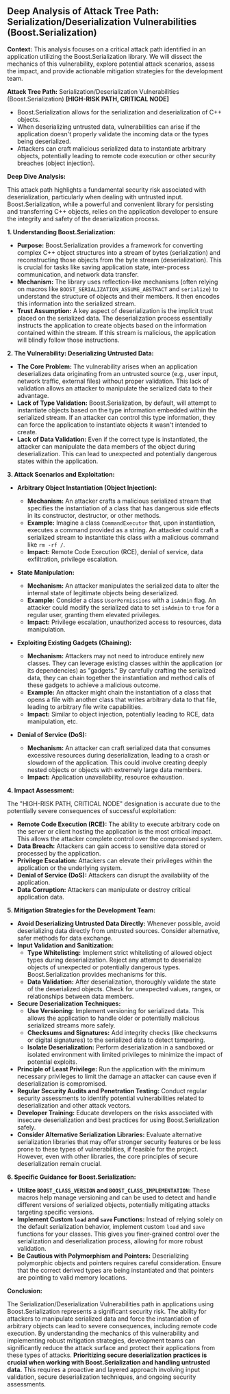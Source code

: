 ## Deep Analysis of Attack Tree Path: Serialization/Deserialization Vulnerabilities (Boost.Serialization)

**Context:** This analysis focuses on a critical attack path identified in an application utilizing the Boost.Serialization library. We will dissect the mechanics of this vulnerability, explore potential attack scenarios, assess the impact, and provide actionable mitigation strategies for the development team.

**Attack Tree Path:** Serialization/Deserialization Vulnerabilities (Boost.Serialization) **[HIGH-RISK PATH, CRITICAL NODE]**

*   Boost.Serialization allows for the serialization and deserialization of C++ objects.
*   When deserializing untrusted data, vulnerabilities can arise if the application doesn't properly validate the incoming data or the types being deserialized.
*   Attackers can craft malicious serialized data to instantiate arbitrary objects, potentially leading to remote code execution or other security breaches (object injection).

**Deep Dive Analysis:**

This attack path highlights a fundamental security risk associated with deserialization, particularly when dealing with untrusted input. Boost.Serialization, while a powerful and convenient library for persisting and transferring C++ objects, relies on the application developer to ensure the integrity and safety of the deserialization process.

**1. Understanding Boost.Serialization:**

*   **Purpose:** Boost.Serialization provides a framework for converting complex C++ object structures into a stream of bytes (serialization) and reconstructing those objects from the byte stream (deserialization). This is crucial for tasks like saving application state, inter-process communication, and network data transfer.
*   **Mechanism:**  The library uses reflection-like mechanisms (often relying on macros like `BOOST_SERIALIZATION_ASSUME_ABSTRACT` and `serialize`) to understand the structure of objects and their members. It then encodes this information into the serialized stream.
*   **Trust Assumption:**  A key aspect of deserialization is the implicit trust placed on the serialized data. The deserialization process essentially instructs the application to create objects based on the information contained within the stream. If this stream is malicious, the application will blindly follow those instructions.

**2. The Vulnerability: Deserializing Untrusted Data:**

*   **The Core Problem:**  The vulnerability arises when an application deserializes data originating from an untrusted source (e.g., user input, network traffic, external files) without proper validation. This lack of validation allows an attacker to manipulate the serialized data to their advantage.
*   **Lack of Type Validation:**  Boost.Serialization, by default, will attempt to instantiate objects based on the type information embedded within the serialized stream. If an attacker can control this type information, they can force the application to instantiate objects it wasn't intended to create.
*   **Lack of Data Validation:** Even if the correct type is instantiated, the attacker can manipulate the data members of the object during deserialization. This can lead to unexpected and potentially dangerous states within the application.

**3. Attack Scenarios and Exploitation:**

*   **Arbitrary Object Instantiation (Object Injection):**
    *   **Mechanism:** An attacker crafts a malicious serialized stream that specifies the instantiation of a class that has dangerous side effects in its constructor, destructor, or other methods.
    *   **Example:**  Imagine a class `CommandExecutor` that, upon instantiation, executes a command provided as a string. An attacker could craft a serialized stream to instantiate this class with a malicious command like `rm -rf /`.
    *   **Impact:**  Remote Code Execution (RCE), denial of service, data exfiltration, privilege escalation.

*   **State Manipulation:**
    *   **Mechanism:** An attacker manipulates the serialized data to alter the internal state of legitimate objects being deserialized.
    *   **Example:**  Consider a class `UserPermissions` with a `isAdmin` flag. An attacker could modify the serialized data to set `isAdmin` to `true` for a regular user, granting them elevated privileges.
    *   **Impact:** Privilege escalation, unauthorized access to resources, data manipulation.

*   **Exploiting Existing Gadgets (Chaining):**
    *   **Mechanism:**  Attackers may not need to introduce entirely new classes. They can leverage existing classes within the application (or its dependencies) as "gadgets." By carefully crafting the serialized data, they can chain together the instantiation and method calls of these gadgets to achieve a malicious outcome.
    *   **Example:**  An attacker might chain the instantiation of a class that opens a file with another class that writes arbitrary data to that file, leading to arbitrary file write capabilities.
    *   **Impact:**  Similar to object injection, potentially leading to RCE, data manipulation, etc.

*   **Denial of Service (DoS):**
    *   **Mechanism:**  An attacker can craft serialized data that consumes excessive resources during deserialization, leading to a crash or slowdown of the application. This could involve creating deeply nested objects or objects with extremely large data members.
    *   **Impact:**  Application unavailability, resource exhaustion.

**4. Impact Assessment:**

The "HIGH-RISK PATH, CRITICAL NODE" designation is accurate due to the potentially severe consequences of successful exploitation:

*   **Remote Code Execution (RCE):** The ability to execute arbitrary code on the server or client hosting the application is the most critical impact. This allows the attacker complete control over the compromised system.
*   **Data Breach:** Attackers can gain access to sensitive data stored or processed by the application.
*   **Privilege Escalation:**  Attackers can elevate their privileges within the application or the underlying system.
*   **Denial of Service (DoS):**  Attackers can disrupt the availability of the application.
*   **Data Corruption:** Attackers can manipulate or destroy critical application data.

**5. Mitigation Strategies for the Development Team:**

*   **Avoid Deserializing Untrusted Data Directly:**  Whenever possible, avoid deserializing data directly from untrusted sources. Consider alternative, safer methods for data exchange.
*   **Input Validation and Sanitization:**
    *   **Type Whitelisting:** Implement strict whitelisting of allowed object types during deserialization. Reject any attempt to deserialize objects of unexpected or potentially dangerous types. Boost.Serialization provides mechanisms for this.
    *   **Data Validation:**  After deserialization, thoroughly validate the state of the deserialized objects. Check for unexpected values, ranges, or relationships between data members.
*   **Secure Deserialization Techniques:**
    *   **Use Versioning:** Implement versioning for serialized data. This allows the application to handle older or potentially malicious serialized streams more safely.
    *   **Checksums and Signatures:**  Add integrity checks (like checksums or digital signatures) to the serialized data to detect tampering.
    *   **Isolate Deserialization:**  Perform deserialization in a sandboxed or isolated environment with limited privileges to minimize the impact of potential exploits.
*   **Principle of Least Privilege:**  Run the application with the minimum necessary privileges to limit the damage an attacker can cause even if deserialization is compromised.
*   **Regular Security Audits and Penetration Testing:**  Conduct regular security assessments to identify potential vulnerabilities related to deserialization and other attack vectors.
*   **Developer Training:**  Educate developers on the risks associated with insecure deserialization and best practices for using Boost.Serialization safely.
*   **Consider Alternative Serialization Libraries:**  Evaluate alternative serialization libraries that may offer stronger security features or be less prone to these types of vulnerabilities, if feasible for the project. However, even with other libraries, the core principles of secure deserialization remain crucial.

**6. Specific Guidance for Boost.Serialization:**

*   **Utilize `BOOST_CLASS_VERSION` and `BOOST_CLASS_IMPLEMENTATION`:**  These macros help manage versioning and can be used to detect and handle different versions of serialized objects, potentially mitigating attacks targeting specific versions.
*   **Implement Custom `load` and `save` Functions:**  Instead of relying solely on the default serialization behavior, implement custom `load` and `save` functions for your classes. This gives you finer-grained control over the serialization and deserialization process, allowing for more robust validation.
*   **Be Cautious with Polymorphism and Pointers:**  Deserializing polymorphic objects and pointers requires careful consideration. Ensure that the correct derived types are being instantiated and that pointers are pointing to valid memory locations.

**Conclusion:**

The Serialization/Deserialization Vulnerabilities path in applications using Boost.Serialization represents a significant security risk. The ability for attackers to manipulate serialized data and force the instantiation of arbitrary objects can lead to severe consequences, including remote code execution. By understanding the mechanics of this vulnerability and implementing robust mitigation strategies, development teams can significantly reduce the attack surface and protect their applications from these types of attacks. **Prioritizing secure deserialization practices is crucial when working with Boost.Serialization and handling untrusted data.** This requires a proactive and layered approach involving input validation, secure deserialization techniques, and ongoing security assessments.
